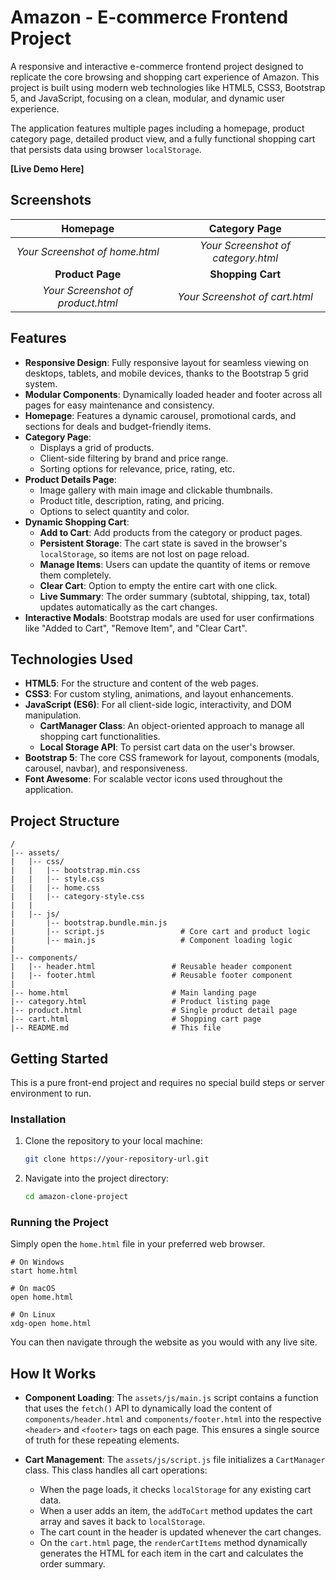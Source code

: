 # Amazon - E-commerce Frontend Project

A responsive and interactive e-commerce frontend project designed to replicate the core browsing and shopping cart experience of Amazon. This project is built using modern web technologies like HTML5, CSS3, Bootstrap 5, and JavaScript, focusing on a clean, modular, and dynamic user experience.

The application features multiple pages including a homepage, product category page, detailed product view, and a fully functional shopping cart that persists data using browser `localStorage`.

[//]: # (Replace this with a link to your live demo if you deploy it)
**[Live Demo Here]**

## Screenshots

| Homepage | Category Page |
| :---: | :---: |
| *Your Screenshot of home.html* | *Your Screenshot of category.html* |
| **Product Page** | **Shopping Cart** |
| *Your Screenshot of product.html* | *Your Screenshot of cart.html* |

## Features

- **Responsive Design**: Fully responsive layout for seamless viewing on desktops, tablets, and mobile devices, thanks to the Bootstrap 5 grid system.
- **Modular Components**: Dynamically loaded header and footer across all pages for easy maintenance and consistency.
- **Homepage**: Features a dynamic carousel, promotional cards, and sections for deals and budget-friendly items.
- **Category Page**:
  - Displays a grid of products.
  - Client-side filtering by brand and price range.
  - Sorting options for relevance, price, rating, etc.
- **Product Details Page**:
  - Image gallery with main image and clickable thumbnails.
  - Product title, description, rating, and pricing.
  - Options to select quantity and color.
- **Dynamic Shopping Cart**:
  - **Add to Cart**: Add products from the category or product pages.
  - **Persistent Storage**: The cart state is saved in the browser's `localStorage`, so items are not lost on page reload.
  - **Manage Items**: Users can update the quantity of items or remove them completely.
  - **Clear Cart**: Option to empty the entire cart with one click.
  - **Live Summary**: The order summary (subtotal, shipping, tax, total) updates automatically as the cart changes.
- **Interactive Modals**: Bootstrap modals are used for user confirmations like "Added to Cart", "Remove Item", and "Clear Cart".

## Technologies Used

- **HTML5**: For the structure and content of the web pages.
- **CSS3**: For custom styling, animations, and layout enhancements.
- **JavaScript (ES6)**: For all client-side logic, interactivity, and DOM manipulation.
  - **CartManager Class**: An object-oriented approach to manage all shopping cart functionalities.
  - **Local Storage API**: To persist cart data on the user's browser.
- **Bootstrap 5**: The core CSS framework for layout, components (modals, carousel, navbar), and responsiveness.
- **Font Awesome**: For scalable vector icons used throughout the application.

## Project Structure

```
/
|-- assets/
|   |-- css/
|   |   |-- bootstrap.min.css
|   |   |-- style.css
|   |   |-- home.css
|   |   |-- category-style.css
|   |
|   |-- js/
|       |-- bootstrap.bundle.min.js
|       |-- script.js                 # Core cart and product logic
|       |-- main.js                   # Component loading logic
|
|-- components/
|   |-- header.html                 # Reusable header component
|   |-- footer.html                 # Reusable footer component
|
|-- home.html                       # Main landing page
|-- category.html                   # Product listing page
|-- product.html                    # Single product detail page
|-- cart.html                       # Shopping cart page
|-- README.md                       # This file
```

## Getting Started

This is a pure front-end project and requires no special build steps or server environment to run.

### Installation

1.  Clone the repository to your local machine:
    ```sh
    git clone https://your-repository-url.git
    ```
2.  Navigate into the project directory:
    ```sh
    cd amazon-clone-project
    ```

### Running the Project

Simply open the `home.html` file in your preferred web browser.

```
# On Windows
start home.html

# On macOS
open home.html

# On Linux
xdg-open home.html
```

You can then navigate through the website as you would with any live site.

## How It Works

- **Component Loading**: The `assets/js/main.js` script contains a function that uses the `fetch()` API to dynamically load the content of `components/header.html` and `components/footer.html` into the respective `<header>` and `<footer>` tags on each page. This ensures a single source of truth for these repeating elements.

- **Cart Management**: The `assets/js/script.js` file initializes a `CartManager` class. This class handles all cart operations:
  - When the page loads, it checks `localStorage` for any existing cart data.
  - When a user adds an item, the `addToCart` method updates the cart array and saves it back to `localStorage`.
  - The cart count in the header is updated whenever the cart changes.
  - On the `cart.html` page, the `renderCartItems` method dynamically generates the HTML for each item in the cart and calculates the order summary.
